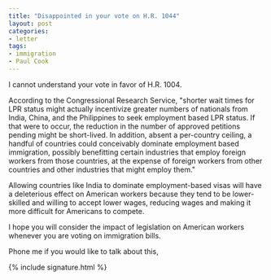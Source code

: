 ```yaml
---
title: "Disappointed in your vote on H.R. 1044"
layout: post
categories:
- letter
tags:
- immigration
- Paul Cook
---
```


I cannot understand your vote in favor of H.R. 1004.

According to the Congressional Research Service, "shorter wait times for LPR status might actually incentivize greater numbers of nationals from India, China, and the Philippines to seek employment based LPR status. If that were to occur, the reduction in the number of approved petitions pending might be short-lived. In addition, absent a per-country ceiling, a handful of countries could conceivably dominate employment based immigration, possibly benefitting certain industries that employ foreign workers from those countries, at the expense of foreign workers from other countries and other industries that might employ them."

Allowing countries like India to dominate employment-based visas will have a deleterious effect on American workers because they tend to be lower-skilled and willing to accept lower wages, reducing wages and making it more difficult for Americans to compete.

I hope you will consider the impact of legislation on American workers whenever you are voting on immigration bills.

Phone me if you would like to talk about this,

{% include signature.html %}
